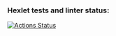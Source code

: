 ### Hexlet tests and linter status:
[![Actions Status](https://github.com/Aljustal/java-project-lvl2/workflows/hexlet-check/badge.svg)](https://github.com/Aljustal/java-project-lvl2/actions)